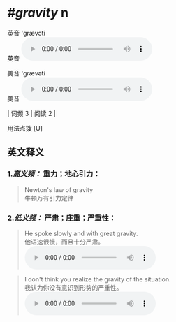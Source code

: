 # ***\#gravity*** n
英音 'ɡrævəti  
英音
<audio src="./media/gravity-B.aac" controls="controls"></audio>

美音 'ɡrævəti  
美音
<audio src="./media/gravity.aac" controls="controls"></audio>



| 词频 3 | 阅读 2 |  

用法点拨  [U]

英文释义
---
### 1.*高义频：* **重力；地心引力：**  

 > Newton's law of gravity  
 > 牛顿万有引力定律    

### 2.*低义频：* **严肃；庄重；严重性：**  

 > He spoke slowly and with great gravity.  
 > 他语速很慢，而且十分严肃。    
<audio src="./media/gravity-1.aac" controls="controls"></audio>

 > I don't think you realize the gravity of the situation.  
 > 我认为你没有意识到形势的严重性。    
<audio src="./media/gravity-2.aac" controls="controls"></audio>


